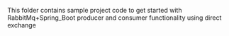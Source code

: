 This folder contains sample project code to get started with RabbitMq+Spring_Boot producer and consumer functionality using direct exchange
